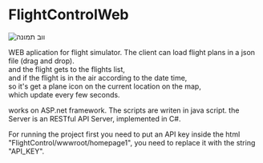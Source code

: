 # FlightControlWeb   


![ווב תמונה](https://user-images.githubusercontent.com/48644222/88546713-73991100-d025-11ea-91b7-9c0d9043e571.png)

WEB aplication for flight simulator.
The client can load flight plans in a json file (drag and drop).																																																						
and the flight gets to the flights list,																					
and if the flight is in the air according to the date time,																 
so it's get a plane icon on the current location on the map,										
which update every few seconds.								


works on ASP.net framework.
The scripts are writen in java script.
the Server is an RESTful API Server, implemented in C#.


For running the project first you need to put an API key inside the html "FlightControl/wwwroot/homepage1", 
you need to replace it with the string "API_KEY".
